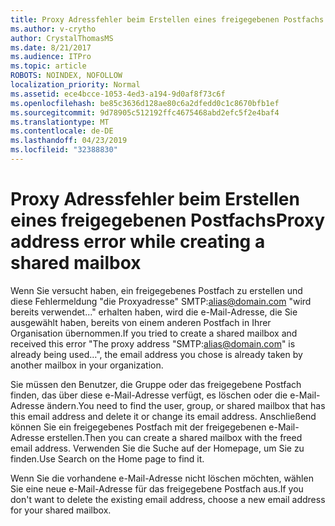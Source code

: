 ```yaml
---
title: Proxy Adressfehler beim Erstellen eines freigegebenen Postfachs
ms.author: v-crytho
author: CrystalThomasMS
ms.date: 8/21/2017
ms.audience: ITPro
ms.topic: article
ROBOTS: NOINDEX, NOFOLLOW
localization_priority: Normal
ms.assetid: ece4bcce-1053-4ed3-a194-9d0af8f73c6f
ms.openlocfilehash: be85c3636d128ae80c6a2dfedd0c1c8670bfb1ef
ms.sourcegitcommit: 9d78905c512192ffc4675468abd2efc5f2e4baf4
ms.translationtype: MT
ms.contentlocale: de-DE
ms.lasthandoff: 04/23/2019
ms.locfileid: "32388830"
---
```

# <a name="proxy-address-error-while-creating-a-shared-mailbox"></a><span data-ttu-id="9e3f8-102">Proxy Adressfehler beim Erstellen eines freigegebenen Postfachs</span><span class="sxs-lookup"><span data-stu-id="9e3f8-102">Proxy address error while creating a shared mailbox</span></span>

<span data-ttu-id="9e3f8-103">Wenn Sie versucht haben, ein freigegebenes Postfach zu erstellen und diese Fehlermeldung "die Proxyadresse" SMTP:alias@domain.com "wird bereits verwendet..." erhalten haben, wird die e-Mail-Adresse, die Sie ausgewählt haben, bereits von einem anderen Postfach in Ihrer Organisation übernommen.</span><span class="sxs-lookup"><span data-stu-id="9e3f8-103">If you tried to create a shared mailbox and received this error "The proxy address "SMTP:alias@domain.com" is already being used…", the email address you chose is already taken by another mailbox in your organization.</span></span>
  
<span data-ttu-id="9e3f8-104">Sie müssen den Benutzer, die Gruppe oder das freigegebene Postfach finden, das über diese e-Mail-Adresse verfügt, es löschen oder die e-Mail-Adresse ändern.</span><span class="sxs-lookup"><span data-stu-id="9e3f8-104">You need to find the user, group, or shared mailbox that has this email address and delete it or change its email address.</span></span> <span data-ttu-id="9e3f8-105">Anschließend können Sie ein freigegebenes Postfach mit der freigegebenen e-Mail-Adresse erstellen.</span><span class="sxs-lookup"><span data-stu-id="9e3f8-105">Then you can create a shared mailbox with the freed email address.</span></span> <span data-ttu-id="9e3f8-106">Verwenden Sie die Suche auf der Homepage, um Sie zu finden.</span><span class="sxs-lookup"><span data-stu-id="9e3f8-106">Use Search on the Home page to find it.</span></span>
  
<span data-ttu-id="9e3f8-107">Wenn Sie die vorhandene e-Mail-Adresse nicht löschen möchten, wählen Sie eine neue e-Mail-Adresse für das freigegebene Postfach aus.</span><span class="sxs-lookup"><span data-stu-id="9e3f8-107">If you don't want to delete the existing email address, choose a new email address for your shared mailbox.</span></span>
  

